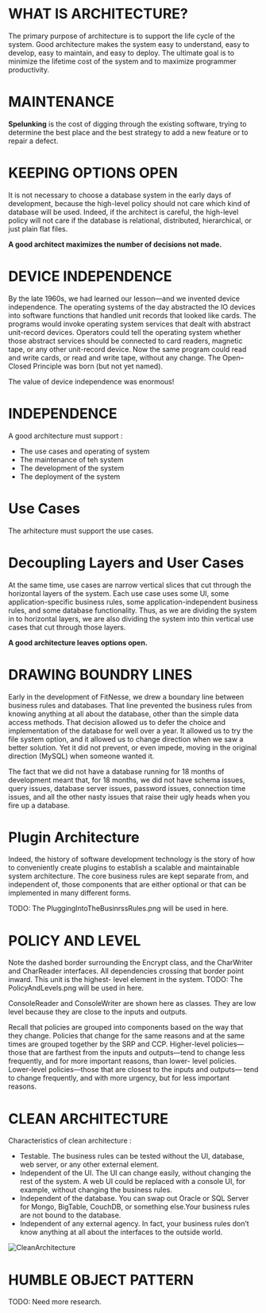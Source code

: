 # WHAT IS ARCHITECTURE?
The primary purpose of architecture is to support the life cycle of the system. Good architecture makes the system easy to understand, easy to develop, easy to maintain, and easy to deploy. The ultimate goal is to minimize the lifetime cost of the system and to maximize programmer productivity.

# MAINTENANCE
**Spelunking** is the cost of digging through the existing software, trying to determine the best place and the best strategy to add a new feature or to repair a defect.

# KEEPING OPTIONS OPEN
It is not necessary to choose a database system in the early days of development, because the high-level policy should not care which kind of database will be used. Indeed, if the architect is careful, the high-level policy will not care if the database is relational, distributed, hierarchical, or just plain flat files.

**A good architect maximizes the number of decisions not made.**

# DEVICE INDEPENDENCE

By the late 1960s, we had learned our lesson—and we invented device independence. The operating systems of the day abstracted the IO devices into software functions that handled unit records that looked like cards. The programs would invoke operating system services that dealt with abstract unit-record devices. Operators could tell the operating system whether those abstract services should be connected to card readers, magnetic tape, or any other unit-record device.
Now the same program could read and write cards, or read and write tape, without any change. The Open–Closed Principle was born (but not yet named).

The value of device independence was enormous!

# INDEPENDENCE
A good architecture must support : 
* The use cases and operating of system
* The maintenance of teh system 
* The development of the system 
* The deployment of the system

# Use Cases

The arhitecture must support the use cases. 

# Decoupling Layers and User Cases

At the same time, use cases are narrow vertical slices that cut through the horizontal layers of the system. Each use case uses some UI, some application-specific business rules, some application-independent business rules, and some database functionality. Thus, as we are dividing the system in to horizontal layers, we are also dividing the system into thin vertical use cases that cut through those layers.

**A good architecture leaves options open.**

# DRAWING BOUNDRY LINES
Early in the development of FitNesse, we drew a boundary line between business rules and databases. That line prevented the business rules from knowing anything at all about the database, other than the simple data access methods. That decision allowed us to defer the choice and implementation of the database for well over a year. It allowed us to try the file system option, and it allowed us to change direction when we saw a better solution. Yet it did not prevent, or even impede, moving in the original direction (MySQL) when someone wanted it.

The fact that we did not have a database running for 18 months of development meant that, for 18 months, we did not have schema issues, query issues, database server issues, password issues, connection time issues, and all the other nasty issues that raise their ugly heads when you fire up a database.

# Plugin Architecture 
Indeed, the history of software development technology is the story of how to conveniently create plugins to establish a scalable and maintainable system architecture. The core business rules are kept separate from, and independent of, those components that are either optional or that can be implemented in many different forms. 

TODO: The PluggingIntoTheBusinrssRules.png will be used in here. 

# POLICY AND LEVEL

Note the dashed border surrounding the Encrypt class, and the CharWriter and CharReader interfaces. All dependencies crossing that border point inward. This unit is the highest- level element in the system.
TODO: The PolicyAndLevels.png will be used in here. 

ConsoleReader and ConsoleWriter are shown here as classes. They are low level because they are close to the inputs and outputs.


Recall that policies are grouped into components based on the way that they change. Policies that change for the same reasons and at the same times are grouped together by the SRP and CCP. Higher-level policies—those that are farthest from the inputs and outputs—tend to change less frequently, and for more important reasons, than lower- level policies. Lower-level policies—those that are closest to the inputs and outputs— tend to change frequently, and with more urgency, but for less important reasons.

# CLEAN ARCHITECTURE

Characteristics of clean architecture : 

* Testable. The business rules can be tested without the UI, database, web server, or any other external element.
* Independent of the UI. The UI can change easily, without changing the rest of the system. A web UI could be replaced with a console UI, for example, without changing the business rules.
* Independent of the database. You can swap out Oracle or SQL Server for Mongo, BigTable, CouchDB, or something else.Your business rules are not bound to the database.
* Independent of any external agency. In fact, your business rules don’t know anything at all about the interfaces to the outside world.

![CleanArchitecture](https://github.com/zikriyeurkmezcengiz/CleanArchitectureNotes/blob/9182c0b8c7943a0644d417baee6b9b3656017da7/src/assets/images/CleanArchitecture.png)

# HUMBLE OBJECT PATTERN
TODO: Need more research. 
